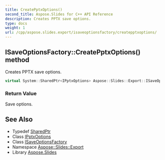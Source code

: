 ```yaml
---
title: CreatePptxOptions()
second_title: Aspose.Slides for C++ API Reference
description: Creates PPTX save options.
type: docs
weight: 1
url: /cpp/aspose.slides.export/isaveoptionsfactory/createpptxoptions/
---
```

## ISaveOptionsFactory::CreatePptxOptions() method


Creates PPTX save options.

```cpp
virtual System::SharedPtr<IPptxOptions> Aspose::Slides::Export::ISaveOptionsFactory::CreatePptxOptions()=0
```


### Return Value

Save options.

## See Also

* Typedef [SharedPtr](../../system/sharedptr/)
* Class [IPptxOptions](../ipptxoptions/)
* Class [ISaveOptionsFactory](./)
* Namespace [Aspose::Slides::Export](../)
* Library [Aspose.Slides](../../)